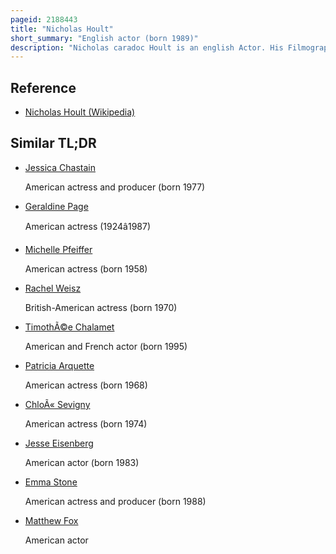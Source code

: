 ```yaml
---
pageid: 2188443
title: "Nicholas Hoult"
short_summary: "English actor (born 1989)"
description: "Nicholas caradoc Hoult is an english Actor. His Filmography includes supporting Work in big-budget Mainstream Productions and starring Roles in independent Projects in American and british Films. He has received several Accolades, including Nominations for a british Academy Film Award, two Golden Globe Awards, and a Primetime Emmy Award. He was included in Forbes 30 under 30 in 2012."
---
```


## Reference

- [Nicholas Hoult (Wikipedia)](https://en.wikipedia.org/?curid=2188443)

## Similar TL;DR

- [Jessica Chastain](/tldr/en/jessica-chastain)

  American actress and producer (born 1977)

- [Geraldine Page](/tldr/en/geraldine-page)

  American actress (1924â1987)

- [Michelle Pfeiffer](/tldr/en/michelle-pfeiffer)

  American actress (born 1958)

- [Rachel Weisz](/tldr/en/rachel-weisz)

  British-American actress (born 1970)

- [TimothÃ©e Chalamet](/tldr/en/timothee-chalamet)

  American and French actor (born 1995)

- [Patricia Arquette](/tldr/en/patricia-arquette)

  American actress (born 1968)

- [ChloÃ« Sevigny](/tldr/en/chloe-sevigny)

  American actress (born 1974)

- [Jesse Eisenberg](/tldr/en/jesse-eisenberg)

  American actor (born 1983)

- [Emma Stone](/tldr/en/emma-stone)

  American actress and producer (born 1988)

- [Matthew Fox](/tldr/en/matthew-fox)

  American actor
